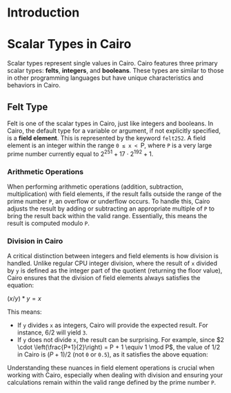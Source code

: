 # Introduction

# Scalar Types in Cairo

Scalar types represent single values in Cairo. Cairo features three primary scalar types: **felts**, **integers**, and **booleans**. These types are similar to those in other programming languages but have unique characteristics and behaviors in Cairo.

## Felt Type

Felt is one of the scalar types in Cairo, just like integers and booleans. In Cairo, the default type for a variable or argument, if not explicitly specified, is a **field element**. This is represented by the keyword `felt252`. A field element is an integer within the range `0 ≤ x < `P, where `P` is a very large prime number currently equal to $2^{251} + 17 \cdot 2^{192} + 1$.

### Arithmetic Operations

When performing arithmetic operations (addition, subtraction, multiplication) with field elements, if the result falls outside the range of the prime number `P`, an overflow or underflow occurs. To handle this, Cairo adjusts the result by adding or subtracting an appropriate multiple of `P` to bring the result back within the valid range. Essentially, this means the result is computed modulo `P`.

### Division in Cairo

A critical distinction between integers and field elements is how division is handled. Unlike regular CPU integer division, where the result of `x` divided by `y` is defined as the integer part of the quotient (returning the floor value), Cairo ensures that the division of field elements always satisfies the equation:

$(x / y) * y = x$

This means:
- If `y` divides `x` as integers, Cairo will provide the expected result. For instance, $6 / 2$ will yield `3`.
- If `y` does not divide `x`, the result can be surprising. For example, since $2 \cdot \left(\frac{P+1}{2}\right) = P + 1 \equiv 1 \mod P$, the value of $1 / 2$ in Cairo is $(P + 1)/2$ (not `0` or `0.5`), as it satisfies the above equation:


Understanding these nuances in field element operations is crucial when working with Cairo, especially when dealing with division and ensuring your calculations remain within the valid range defined by the prime number `P`.
